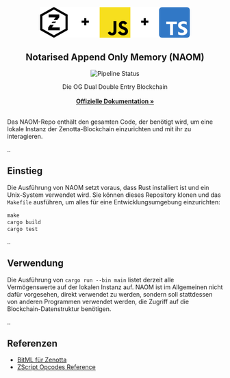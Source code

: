 <div align="center">
  <a>
    <img src="https://github.com/Zenotta/ZenottaJS/blob/develop/assets/hero.svg" alt="Logo" style="width: 350px">
  </a>

  <h2 align="center">Notarised Append Only Memory (NAOM)</h2>

  <div>
  <img src="https://img.shields.io/github/actions/workflow/status/Zenotta/NAOM/rust.yml" alt="Pipeline Status" style="display:inline-block"/>
  </div>

  <p align="center">
    Die OG Dual Double Entry Blockchain
    <br />
    <br />
    <a href="https://zenotta.io"><strong>Offizielle Dokumentation »</strong></a>
    <br />
    <br />
  </p>
</div>

Das NAOM-Repo enthält den gesamten Code, der benötigt wird, um eine lokale Instanz der Zenotta-Blockchain einzurichten und mit ihr zu interagieren.

..

## Einstieg

Die Ausführung von NAOM setzt voraus, dass Rust installiert ist und ein Unix-System verwendet wird. Sie können dieses Repository klonen und das `Makefile` ausführen, um alles für eine Entwicklungsumgebung einzurichten:

```
make
cargo build
cargo test
```

..

## Verwendung

Die Ausführung von `cargo run --bin main` listet derzeit alle Vermögenswerte auf der lokalen Instanz auf. NAOM ist im Allgemeinen nicht dafür vorgesehen, direkt verwendet zu werden, sondern soll stattdessen von anderen Programmen verwendet werden, die Zugriff auf die Blockchain-Datenstruktur benötigen.

..

## Referenzen

- [BitML für Zenotta](https://github.com/Zenotta/NAOM/blob/main/docs/BitML_for_Zenotta.pdf)
- [ZScript Opcodes Reference](https://github.com/Zenotta/NAOM/blob/main/docs/ZScript_Opcodes_Reference.pdf)